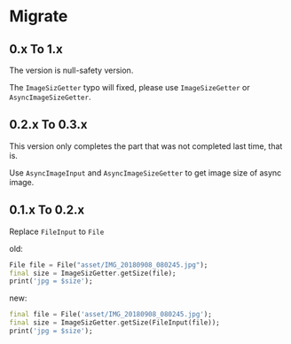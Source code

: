 # Migrate

## 0.x To 1.x

The version is null-safety version.

The `ImageSizGetter` typo will fixed, please use `ImageSizeGetter` or `AsyncImageSizeGetter`.

## 0.2.x To 0.3.x

This version only completes the part that was not completed last time, that is.

Use `AsyncImageInput` and `AsyncImageSizeGetter` to get image size of async image.

## 0.1.x To 0.2.x

Replace `FileInput` to `File`

old:

```dart
File file = File("asset/IMG_20180908_080245.jpg");
final size = ImageSizGetter.getSize(file);
print('jpg = $size');
```

new:

```dart
final file = File('asset/IMG_20180908_080245.jpg');
final size = ImageSizGetter.getSize(FileInput(file));
print('jpg = $size');
```
